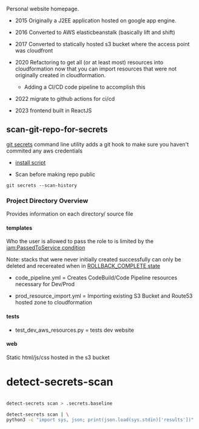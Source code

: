 Personal website homepage.

- 2015 Originally a J2EE application hosted on google app engine.

- 2016 Converted to AWS elasticbeanstalk (basically lift and shift)

- 2017 Converted to statically hosted s3 bucket where the access point was cloudfront

- 2020 Refactoring to get all (or at least most) resources into cloudformation now that you can import resources that were not originally created in cloudformation.
    - Adding a CI/CD code pipeline to accomplish this

- 2022 migrate to github actions for ci/cd 

- 2023 frontend built in ReactJS



## scan-git-repo-for-secrets

[git secrets](https://github.com/awslabs/git-secrets.git) command line utility adds a git hook to make sure you haven't commited any aws credentials


- [install script](requirements/git_secrets.sh)


- Scan before making repo public

```
git secrets --scan-history
```


### Project Directory Overview
Provides information on each directory/ source file




#### templates



Who the user is allowed to pass the role to is limited by
the [iam:PassedToService condition](https://docs.aws.amazon.com/IAM/latest/UserGuide/reference_policies_examples_iam-passrole-service.html)


Note: stacks that were never initially created successfully can
only be deleted and recereated when in [ROLLBACK_COMPLETE state](https://stackoverflow.com/a/36550496)


- code_pipeline.yml = Creates CodeBuild/Code Pipeline resources
    necessary for Dev/Prod

- prod_resource_import.yml = Importing existing S3 Bucket and Route53 hosted zone to cloudformation



#### tests

- test_dev_aws_resources.py = tests dev website


#### web
Static html/js/css hosted in the s3 bucket




# detect-secrets-scan

```bash

detect-secrets scan > .secrets.baseline

detect-secrets scan | \
python3 -c "import sys, json; print(json.load(sys.stdin)['results'])"

```